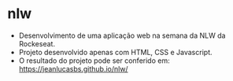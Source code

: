 # nlw
- Desenvolvimento de uma aplicação web na semana da NLW da Rockeseat.
- Projeto desenvolvido apenas com HTML, CSS e Javascript.
- O resultado do projeto pode ser conferido em: https://jeanlucasbs.github.io/nlw/
